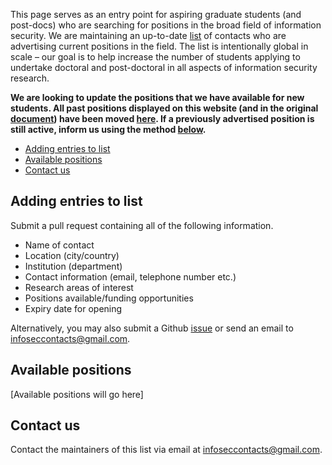 This page serves as an entry point for aspiring graduate students (and post-docs) who are searching for positions in the broad field of information security. We are maintaining an up-to-date [list](#current-positions) of contacts who are advertising current positions in the field. The list is intentionally global in scale &ndash; our goal is to help increase the number of students applying to undertake doctoral and post-doctoral in all aspects of information security research.

**We are looking to update the positions that we have available for new students. All past positions displayed on this website (and in the original [document](https://docs.google.com/document/d/17r18cKaMSeZF4fI7UZYV0QwCvdbEb3vy3BMNZfgbgzI/edit)) have been moved [here](https://github.com/alxdavids/comp-sci-phd-contacts/blob/master/PAST-POSITIONS.md). If a previously advertised position is still active, inform us using the method [below](#adding-entries-to-list).**

* [Adding entries to list](#adding-entries-to-list)
* [Available positions](#available-positions)
* [Contact us](#contact-us)

## Adding entries to list

Submit a pull request containing all of the following information.

- Name of contact
- Location (city/country)
- Institution (department)
- Contact information (email, telephone number etc.)
- Research areas of interest
- Positions available/funding opportunities
- Expiry date for opening

Alternatively, you may also submit a Github [issue]((https://github.com/alxdavids/comp-sci-phd-contacts/issues)) or send an email to [infoseccontacts@gmail.com](mailto:infoseccontacts@gmail.com).

## Available positions

[Available positions will go here]

## Contact us

Contact the maintainers of this list via email at [infoseccontacts@gmail.com](mailto:infoseccontacts@gmail.com).
